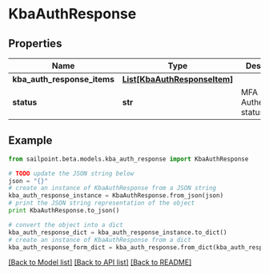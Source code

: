 # KbaAuthResponse


## Properties
Name | Type | Description | Notes
------------ | ------------- | ------------- | -------------
**kba_auth_response_items** | [**List[KbaAuthResponseItem]**](KbaAuthResponseItem.md) |  | [optional] 
**status** | **str** | MFA Authentication status | [optional] 

## Example

```python
from sailpoint.beta.models.kba_auth_response import KbaAuthResponse

# TODO update the JSON string below
json = "{}"
# create an instance of KbaAuthResponse from a JSON string
kba_auth_response_instance = KbaAuthResponse.from_json(json)
# print the JSON string representation of the object
print KbaAuthResponse.to_json()

# convert the object into a dict
kba_auth_response_dict = kba_auth_response_instance.to_dict()
# create an instance of KbaAuthResponse from a dict
kba_auth_response_form_dict = kba_auth_response.from_dict(kba_auth_response_dict)
```
[[Back to Model list]](../README.md#documentation-for-models) [[Back to API list]](../README.md#documentation-for-api-endpoints) [[Back to README]](../README.md)


